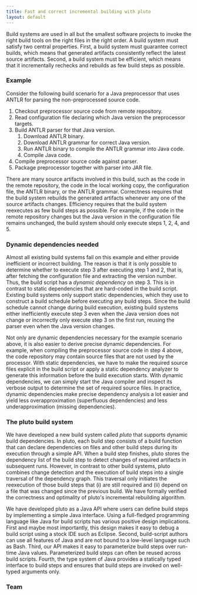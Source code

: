 ```yaml
---
title: Fast and correct incremental building with pluto
layout: default
---
```


Build systems are used in all but the smallest software projects to invoke the
right build tools on the right files in the right order. A build system must
satisfy two central properties. First, a build system must guarantee correct
builds, which means that generated artifacts consistently reflect the latest
source artifacts. Second, a build system must be efficient, which means that it
incrementally rechecks and rebuilds as few build steps as possible.

### Example

Consider the following build scenario for a Java preprocessor that
uses ANTLR for parsing the non-preprocessed source code.

1. Checkout preprocessor source code from remote repository.
2. Read configuration file declaring which Java version the preprocessor
   targets.
3. Build ANTLR parser for that Java version.
	1. Download ANTLR binary.
    2. Download ANTLR grammar for correct Java version.
    3. Run ANTLR binary to compile the ANTLR grammar into Java code.
    4. Compile Java code.
4. Compile preprocessor source code against parser.
5. Package preprocessor together with parser into JAR file.

There are many source artifacts involved in this build, such as the code in the
remote repository, the code in the local working copy, the configuration file,
the ANTLR binary, or the ANTLR grammar. Correctness requires that the build
system rebuilds the generated artifacts whenever any one of the source artifacts
changes. Efficiency requires that the build system reexecutes as few build steps
as possible. For example, if the code in the remote repository changes but the
Java version in the configuration file remains unchanged, the build system
should only execute steps 1, 2, 4, and 5.

### Dynamic dependencies needed

Almost all existing build systems fail on this example and either provide
inefficient or incorrect building. The reason is that it is only possible to
determine whether to execute step 3 after executing step 1 and 2, that is, after
fetching the configuration file and extracting the version number. Thus, the
build script has a *dynamic dependency* on step 3. This is in contrast to static
dependencies that are hard-coded in the build script. Existing build systems
only support static dependencies, which they use to construct a build schedule
before executing any build steps. Since the build schedule cannot change during
build execution, existing build systems either inefficiently execute step 3 even
when the Java version does not change or incorrectly only execute step 3 on the
first run, reusing the parser even when the Java version changes.

Not only are dynamic dependencies necessary for the example scenario above, it
is also easier to derive precise dynamic dependencies. For example, when
compiling the preprocessor source code in step 4 above, the code repository may
contain source files that are not used by the processor. With static
dependencies, we have to make the required source files explicit in the build
script or apply a static dependency analyzer to generate this information before
the build execution starts. With dynamic dependencies, we can simply start the
Java compiler and inspect its verbose output to determine the set of required
source files. In practice, dynamic dependencies make precise dependency analysis
a lot easier and yield less overapproximation (superfluous dependencies) and
less underapproximation (missing dependencies).

### The pluto build system

We have developed a new build system called *pluto* that supports dynamic build
dependencies. In pluto, each build step consists of a build function that can
declare dependencies on files and other build steps during its execution through
a simple API. When a build step finishes, pluto stores the dependency list of
the build step to detect changes of required artifacts in subsequent runs.
However, in contrast to other build systems, pluto combines change detection and
the execution of build steps into a single traversal of the dependency
graph. This traversal only initiates the reexecution of those build steps that
(i) are still required and (ii) depend on a file that was changed since the
previous build. We have formally verified the correctness and optimality of
pluto's incremental rebuilding algorithm.

We have developed pluto as a Java API where users can define build steps by
implementing a simple Java interface. Using a full-fledged programming language
like Java for build scripts has various positive design implications. First and
maybe most importantly, this design makes it easy to debug a build script using
a stock IDE such as Eclipse. Second, build-script authors can use all features
of Java and are not bound to a low-level language such as Bash. Third, our API
makes it easy to parameterize build steps over run-time Java
values. Parameterized build steps can often be reused across build
scripts. Fourth, the type system of Java provides a statically typed interface
to build steps and ensures that build steps are invoked on well-typed arguments
only.


### Team
